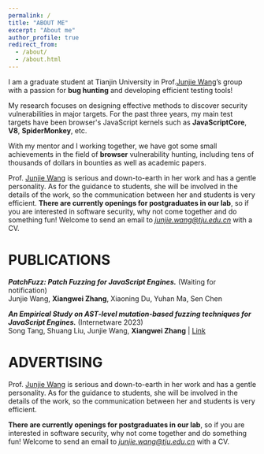 ```yaml
---
permalink: /
title: "ABOUT ME"
excerpt: "About me"
author_profile: true
redirect_from: 
  - /about/
  - /about.html
---
```

I am a graduate student at Tianjin University in Prof.[Junjie Wang](https://zhunki.github.io/index.html)’s group with a passion for **bug hunting** and developing efficient testing tools!

My research focuses on designing effective methods to discover security vulnerabilities in major targets. For the past three years, my main test targets have been browser's JavaScript kernels such as **JavaScriptCore**, **V8**, **SpiderMonkey**, etc.

With my mentor and I working together, we have got some small achievements in the field of **browser** vulnerability hunting, including tens of thousands of dollars in bounties as well as academic papers.

Prof. [Junjie Wang](https://zhunki.github.io/index.html) is serious and down-to-earth in her work and has a gentle personality. 
As for the guidance to students, she will be involved in the details of the work, so the communication between her and students is very efficient. 
**There are currently openings for postgraduates in our lab**, so if you are interested in software security, why not come together and do something fun! 
Welcome to send an email to *junjie.wang@tju.edu.cn* with a CV.

# PUBLICATIONS
***PatchFuzz: Patch Fuzzing for JavaScript Engines.*** (Waiting for notification)<br>
Junjie Wang, **Xiangwei Zhang**, Xiaoning Du, Yuhan Ma, Sen Chen

***An Empirical Study on AST-level mutation-based fuzzing techniques for JavaScript Engines.*** (Internetware 2023)<br>
Song Tang, Shuang Liu, Junjie Wang, **Xiangwei Zhang** \| [Link](https://conf.researchr.org/details/internetware-2023/internetware-2023-papers/3/An-Empirical-Study-on-AST-level-mutation-based-fuzzing-techniques-for-JavaScript-Engi)

# ADVERTISING
Prof. [Junjie Wang](https://zhunki.github.io/index.html) is serious and down-to-earth in her work and has a gentle personality. 
As for the guidance to students, she will be involved in the details of the work, so the communication between her and students is very efficient. 

**There are currently openings for postgraduates in our lab**, so if you are interested in software security, why not come together and do something fun! Welcome to send an email to *junjie.wang@tju.edu.cn* with a CV.